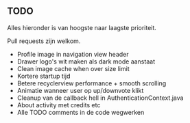 ## TODO

Alles hieronder is van hoogste naar laagste prioriteit.

Pull requests zijn welkom.

- Profile image in navigation view header
- Drawer logo's wit maken als dark mode aanstaat
- Clean image cache when over size limit
- Kortere startup tijd
- Betere recyclerview performance + smooth scrolling
- Animatie wanneer user op up/downvote klikt
- Cleanup van de callback hell in AuthenticationContext.java
- About activity met credits etc
- Alle TODO comments in de code wegwerken